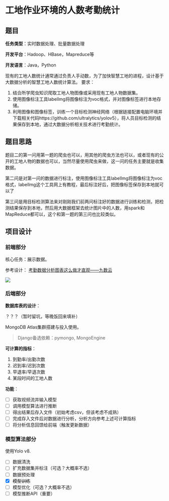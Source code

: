 # 工地作业环境的人数考勤统计

## 题目

**任务类型**：实时数据处理、批量数据处理

**开发平台**：Hadoop、HBase，Mapreduce等

**开发语言**：Java，Python

现有的工地人数统计通常通过负责人手动数，为了加快智慧工地的进程，设计基于大数据分析的智慧工地人数统计算法。
要求：
1. 结合所学爬虫知识爬取工地人物图像或采用现有工地人物数据集。
2. 使用图像标注工具labellmg将图像标注为voc格式，并对图像标签进行本地存储。
3. 利用图像和图像标签，训练一个目标检测神经网络（根据链接配置电脑环境并下载相关代码https://github.com/ultralytics/yolov5），将人员目标检测的结果保存到本地，通过大数据分析相关技术进行考勤统计。

## 题目思路

题目二的第一问用第一题的爬虫也可以，用其他的爬虫方法也可以，或者现有的公开的工地人物的数据也可以，当然尽量使用爬虫来做，这一问的任务主要就是收集数据。

第二问是对第一问的数据进行标注，使用图像标注工具labellmg将图像标注为voc格式，labellmg这个工具网上有教程，最后标注好后，把图像标签保存到本地就可以了

第三问是用目标检测算法来对刚刚我们前两问标注好的数据进行训练和检测，把检测结果保存到本地，然后用大数据框架去统计图片中的人数，用spark和MapReduce都可以，这个和第一题的第三问也比较类似。

## 项目设计

### 前端部分

核心任务：展示数据。

参考设计：
[考勤数据分析图表这么做才直观——九数云](https://www.jiushuyun.com/hywz/3676.html)

![](https://www.jiushuyun.com/wp-content/uploads/2022/07/%E8%80%83%E5%8B%A4%E6%83%85%E5%86%B5%E7%9C%8B%E6%9D%BF-1536x796.png)

### 后端部分

**数据库表的设计**：

？？？（暂时留坑，等晚饭回来填补）

MongoDB Atlas集群搭建与投入使用。

> Django备选依赖：pymongo, MongoEngine

**可计算的指标**：
1. 到勤率/出勤次数
2. 迟到率/迟到次数
3. 早退率/早退次数
4. 某段时间的工地人数

**功能**：
 - [ ] 获取视频流并输入模型
 - [ ] 调用模型算法进行推断
 - [ ] 得出结果后存入文件（初始考虑csv，但该考虑不成熟）
 - [ ] 完成存入文件后对数据进行分析，分析方向参考上述可计算指标
 - [ ] 将分析信息回馈给前端（触发更新数据）

### 模型算法部分

使用Yolo v8.

 - [ ] 数据清洗
 - [ ] 扩充数据集并标注（可选？大概率不选）
 - [ ] 数据预处理
 - [x] ~~模型训练~~
 - [ ] 模型优化（可选？大概率不选）
 - [ ] 模型推断API（重要）
